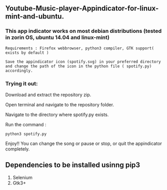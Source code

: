 ## Youtube-Music-player-Appindicator-for-linux-mint-and-ubuntu.

### This app indicator works on most debian distributions (tested in zorin OS, ubuntu 14.04 and linux-mint)
    Requirements : Firefox webbrowser, python3 compiler, GTK support( exists by default )
    
    Save the appindicator icon (spotify.svg) in your preferred directory and change the path of the icon in the python file ( spotify.py) accordingly.
    
### Trying it out:

  Download and extract the repository zip.
  
  Open terminal and navigate to the repository folder.
  
  Navigate to the directory where spotify.py exists.
  
  Run the command : 
  ```
  python3 spotify.py
  ```
  Enjoy!!
   You can change the song or pause or stop, or quit the appindicator completely. 

## Dependencies to be installed usinng pip3
1. Selenium 
2. Gtk3+
